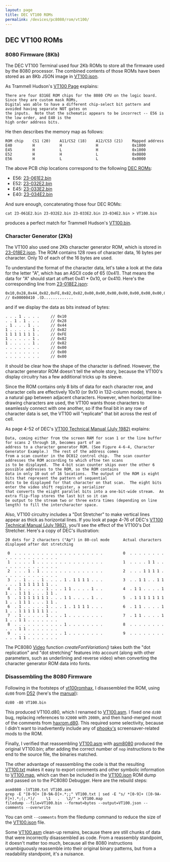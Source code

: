 ```yaml
---
layout: page
title: DEC VT100 ROMs
permalink: /devices/pc8080/rom/vt100/
---
```


DEC VT100 ROMs
--------------

### 8080 Firmware (8Kb)

The DEC VT100 Terminal used four 2Kb ROMs to store all the firmware used by the 8080 processor.
The combined contents of those ROMs have been stored as an 8Kb JSON image in [VT100.json](VT100.json).

As Trammell Hudson's [VT100 Page](https://trmm.net/VT100) explains:

	There are four 8316E ROM chips for the 8080 CPU on the logic board. Since they are custom mask ROMs,
	Digital was able to have a different chip-select bit pattern and avoided having separate NOT gates on
	the inputs.  Note that the schematic appears to be incorrect -- E56 is the low order, and E40 is the
	high order address bits.

He then describes the memory map as follows:

	ROM chip    CS1 (20)    A11/CS2 (18)    A12/CS3 (21)    Mapped address
	E40         H           H               H               0x1800
	E45         H           L               H               0x1000
	E52         H           H               L               0x0800
	E56         H           L               L               0x0000

The above PCB chip locations correspond to the following [DEC ROMs](/devices/roms/dec/):

* E56: [23-061E2.bin](https://web.archive.org/web/20140723115846/http://www.dunnington.u-net.com/public/DECROMs/23-061E2.bin)
* E52: [23-032E2.bin](https://web.archive.org/web/20140723115846/http://www.dunnington.u-net.com/public/DECROMs/23-032E2.bin)
* E45: [23-033E2.bin](https://web.archive.org/web/20140723115846/http://www.dunnington.u-net.com/public/DECROMs/23-033E2.bin)
* E40: [23-034E2.bin](https://web.archive.org/web/20140723115846/http://www.dunnington.u-net.com/public/DECROMs/23-034E2.bin)

And sure enough, concatenating those four DEC ROMs:

	cat 23-061E2.bin 23-032E2.bin 23-033E2.bin 23-034E2.bin > VT100.bin

produces a perfect match for Trammell Hudson's [VT100.bin](http://trmm.net/images/2/20/VT100.bin).

### Character Generator (2Kb)

The VT100 also used one 2Kb character generator ROM, which is stored in [23-018E2.json](23-018E2.json).
The ROM contains 128 rows of character data, 16 bytes per character.  Only 10 of each of the 16 bytes are used.

To understand the format of the character data, let's take a look at the data for the letter "A", which has an ASCII code
of 65 (0x41).  That means the data for "A" should start at offset 0x41 * 0x10, or 0x410.  Here's the corresponding line from
[23-018E2.json](23-018E2.json):

	0x10,0x28,0x44,0x82,0xFE,0x82,0x82,0x00,0x00,0x00,0x00,0x00,0x00,0x00,0x00,0x00, // 0x00000410 .(D.............

and if we display the data as bits instead of bytes:

	. . . 1 . . . .     // 0x10
	. . 1 . 1 . . .     // 0x28
	. 1 . . . 1 . .     // 0x44
	1 . . . . . 1 .     // 0x82
	1 1 1 1 1 1 1 .     // 0xFE
	1 . . . . . 1 .     // 0x82
	1 . . . . . 1 .     // 0x82
    . . . . . . . .     // 0x00
    . . . . . . . .     // 0x00
    . . . . . . . .     // 0x00

it should be clear how the shape of the character is defined.  However, the character generator ROM doesn't tell the whole story,
because the VT100's display circuitry has a few additional tricks up its sleeve.

Since the ROM contains only 8 bits of data for each character row, and character cells are effectively 10x10 (or 9x10 in 132-column
mode), there is a natural gap between adjacent characters.  However, when horizontal line-drawing characters are used, the VT100 wants
those characters to seamlessly connect with one another, so if the final bit in any row of character data is set, the VT100 will
"replicate" that bit across the rest of cell. 

As page 4-52 of DEC's [VT100 Technical Manual (July 1982)](http://bitsavers.informatik.uni-stuttgart.de/pdf/dec/terminal/vt100/EK-VT100-TM-003_VT100_Technical_Manual_Jul82.pdf)
explains:

	Data, coming either from the screen RAM for scan 1 or the line buffer for scans 2 through 10, becomes part of an
	address	to a character generator ROM. (See Figure 4-6-4, Character Generator Example.)  The rest of the address comes
	from a scan counter in the DC012 control chip.  The scan counter addresses the ROM according to which oftne ten scans
	is to be displayed.  The 4-bit scan counter skips over the other 6 possible addresses to the ROM, so the ROM contains
	data in only 10 out of 16 locations.  The output of the ROM is eight bits that represent the pattern of sequential
	dots to be displayed for that character on that scan.  The eight bits enter the video shift register, a serializer
	that converts the eiight parallel bits into a one-bit-wide stream.  An extra flip-flop stores the last bit so it can
	be output to the stream two or three extra times (depending on line length) to fill the intercharacter space.

Also, VT100 circuitry includes a "Dot Stretcher" to make vertical lines appear as thick as horizontal lines.  If you look
at page 4-76 of DEC's [VT100 Technical Manual (July 1982)](http://bitsavers.informatik.uni-stuttgart.de/pdf/dec/terminal/vt100/EK-VT100-TM-003_VT100_Technical_Manual_Jul82.pdf),
you'll see the effect of the VT100's Dot Stretcher.  Here's a copy of DEC's illustration:

	20 dots for 2 characters ("Ap") in 80-col mode      Actual characters displayed after dot stretching
    
	 0  . . . . . . . . . . . . . . . . . . . .         0  . . . . . . . . . . . . . . . . . . . .
	 1  . . . . 1 . . . . . . . . . . . . . . .         1  . . . . 1 1 . . . . . . . . . . . . . .
	 2  . . . 1 . 1 . . . . . . . . . . . . . .         2  . . . 1 1 1 1 . . . . . . . . . . . . .
	 3  . . 1 . . . 1 . . . . 1 . 1 1 1 1 . . .         3  . . 1 1 . . 1 1 . . . 1 1 1 1 1 1 1 . .
	 4  . 1 . . . . . 1 . . . 1 1 . . . . 1 . .         4  . 1 1 . . . . 1 1 . . 1 1 1 . . . 1 1 .
	 5  . 1 1 1 1 1 1 1 . . . 1 1 . . . . 1 . .         5  . 1 1 1 1 1 1 1 1 . . 1 1 1 . . . 1 1 .
	 6  . 1 . . . . . 1 . . . 1 . 1 1 1 1 . . .         6  . 1 1 . . . . 1 1 . . 1 1 1 1 1 1 1 . .
	 7  . 1 . . . . . 1 . . . 1 . . . . . . . .         7  . 1 1 . . . . 1 1 . . 1 1 . . . . . . .
     8  . . . . . . . . . . . 1 . . . . . . . .         8  . . . . . . . . . . . 1 1 . . . . . . .
     9  . . . . . . . . . . . 1 . . . . . . . .         9  . . . . . . . . . . . 1 1 . . . . . . .

The PC8080 [Video](/modules/pc8080/lib/video.js) function *createFontVariation()* takes both the "dot replication" and "dot stretching"
features into account (along with other parameters, such as underlining and reverse video) when converting the character generator ROM data
into fonts.   

### Disassembling the 8080 Firmware

Following in the footsteps of [vt100romhax](http://vt100romhax.tumblr.com/post/90697428973/the-vt100-memory-map-and-8080-disassembly),
I disassembled the ROM, using `dz80` from [D52](http://www.brouhaha.com/~eric/software/d52/) (here's the [manual](http://www.bipom.com/documents/dis51/d52manual.html)):

	dz80 -80 VT100.bin

This produced VT100.d80, which I renamed to [VT100.asm](VT100.asm).  I fixed one `dz80` bug, replacing references to
`X2000` with `2000h`, and then hand-merged most of the comments from [haxrom.d80](https://github.com/phooky/VT100-Hax/blob/master/ROMs/haxrom.d80).
This required some selectivity, because I didn't want to inadvertently include any of [phooky's](https://github.com/phooky)
screensaver-related mods to the ROM.

Finally, I verified that reassembling [VT100.asm](VT100.asm) with [asm8080](https://github.com/begoon/asm8080) produced the
original VT100.bin; after adding the correct number of `nop` instructions to the end to the source file, the binaries matched.

The other advantage of reassembling the code is that the resulting [VT100.txt](VT100.txt) makes it easy to export comments
and other symbolic information to [VT100.map](VT100.map), which can then be included in the [VT100.json](VT100.json) ROM dump
and passed on to the PC8080 Debugger.  Here are the rebuild steps:

	asm8080 -lVT100.txt VT100.asm
	grep -E "[0-9]+ [0-9A-D]+.*;;" VT100.txt | sed -E "s/ *[0-9]+ ([0-9A-F]+).*;(;.*)/     \1   .   \2/" > VT100.map
	filedump --file=VT100.bin --format=bytes --output=VT100.json --comments --overwrite

You can omit `--comments` from the filedump command to reduce the size of the [VT100.json](VT100.json) file.

Some [VT100.asm](VT100.asm) clean-up remains, because there are still chunks of data that were incorrectly disassembled as code.
From a reassembly standpoint, it doesn't matter too much, because all the 8080 instructions unambiguously reassemble into their
original binary patterns, but from a readability standpoint, it's a nuisance.

